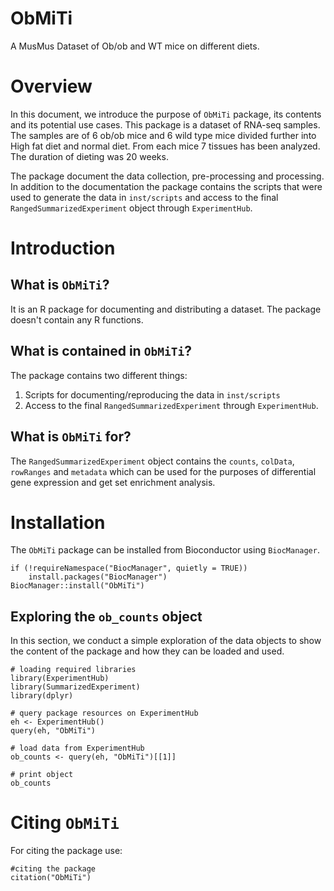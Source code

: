 # ObMiTi

A  MusMus Dataset of Ob/ob and WT mice on different diets.

# Overview

In this document, we introduce the purpose of `ObMiTi` package,
its contents and its potential use cases. This package is a dataset of RNA-seq samples. The samples are of
6 ob/ob mice and 6 wild type mice divided further into High 
fat diet and normal diet. From each mice 7 tissues has been analyzed. The duration of dieting was 20 weeks.

The package document the data collection, pre-processing and 
processing. In addition to the documentation the package contains the scripts
that were used to generate the data in `inst/scripts` and access to the final
`RangedSummarizedExperiment` object through `ExperimentHub`.

# Introduction

## What is `ObMiTi`?

It is an R package for documenting and distributing a  dataset. The 
package doesn't contain any R functions.

## What is contained in `ObMiTi`?

The package contains two different things:

1. Scripts for documenting/reproducing the data in `inst/scripts`
2. Access to the final `RangedSummarizedExperiment` through `ExperimentHub`.

## What is `ObMiTi` for?

The `RangedSummarizedExperiment` object contains the `counts`, `colData`,
`rowRanges` and `metadata` which can be used for the purposes of 
differential gene expression and get set enrichment analysis.

# Installation

The `ObMiTi` package can be installed from Bioconductor using 
`BiocManager`.

```{r install_biocmanager,eval=FALSE}
if (!requireNamespace("BiocManager", quietly = TRUE))
    install.packages("BiocManager")
BiocManager::install("ObMiTi")
```


## Exploring the `ob_counts` object

In this section, we conduct a simple exploration of the data objects to show 
the content of the package and how they can be loaded and used.

```
# loading required libraries
library(ExperimentHub)
library(SummarizedExperiment)
library(dplyr)
```



```{r loading_data}
# query package resources on ExperimentHub
eh <- ExperimentHub()
query(eh, "ObMiTi")

# load data from ExperimentHub
ob_counts <- query(eh, "ObMiTi")[[1]] 

# print object
ob_counts
```


# Citing `ObMiTi`
For citing the package use:

```
#citing the package
citation("ObMiTi")
```
